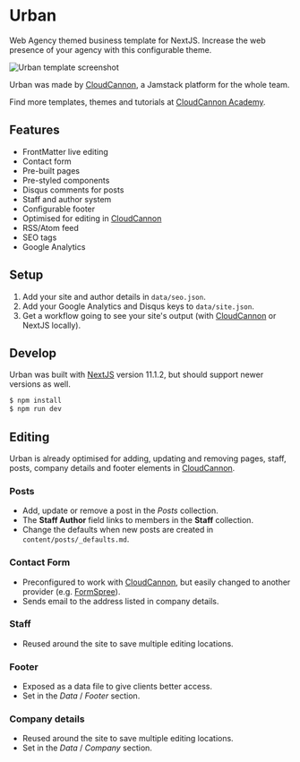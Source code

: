 # Urban

Web Agency themed business template for NextJS.
Increase the web presence of your agency with this configurable theme.

![Urban template screenshot](images/_screenshot.png)

Urban was made by [CloudCannon](https://cloudcannon.com/), a Jamstack platform for the whole team.

Find more templates, themes and tutorials at [CloudCannon Academy](https://learn.cloudcannon.com/).

## Features

* FrontMatter live editing
* Contact form
* Pre-built pages
* Pre-styled components
* Disqus comments for posts
* Staff and author system
* Configurable footer
* Optimised for editing in [CloudCannon](https://cloudcannon.com/)
* RSS/Atom feed
* SEO tags
* Google Analytics

## Setup

1. Add your site and author details in `data/seo.json`.
2. Add your Google Analytics and Disqus keys to `data/site.json`.
3. Get a workflow going to see your site's output (with [CloudCannon](https://app.cloudcannon.com/) or NextJS locally).

## Develop

Urban was built with [NextJS](https://nextjs.org/) version 11.1.2, but should support newer versions as well.

~~~bash
$ npm install
$ npm run dev
~~~

## Editing

Urban is already optimised for adding, updating and removing pages, staff, posts, company details and footer elements in [CloudCannon](https://app.cloudcannon.com/).

### Posts

* Add, update or remove a post in the *Posts* collection.
* The **Staff Author** field links to members in the **Staff** collection.
* Change the defaults when new posts are created in `content/posts/_defaults.md`.

### Contact Form

* Preconfigured to work with [CloudCannon](https://app.cloudcannon.com/), but easily changed to another provider (e.g. [FormSpree](https://formspree.io/)).
* Sends email to the address listed in company details.

### Staff

* Reused around the site to save multiple editing locations.

### Footer

* Exposed as a data file to give clients better access.
* Set in the *Data* / *Footer* section.

### Company details

* Reused around the site to save multiple editing locations.
* Set in the *Data* / *Company* section.
